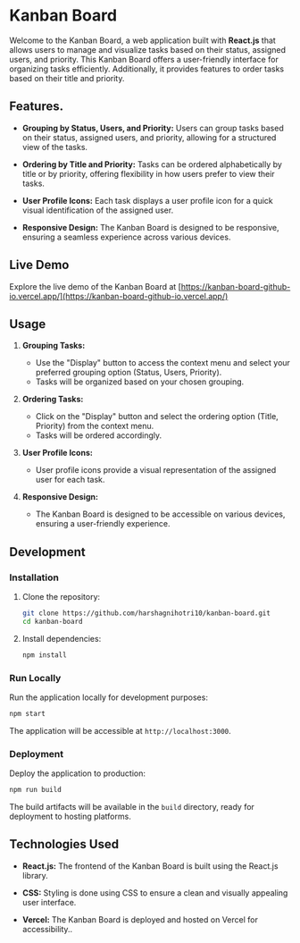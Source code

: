 # Kanban Board

Welcome to the Kanban Board, a web application built with **React.js** that allows users to manage and visualize tasks based on their status, assigned users, and priority. This Kanban Board offers a user-friendly interface for organizing tasks efficiently. Additionally, it provides features to order tasks based on their title and priority.

## Features.

- **Grouping by Status, Users, and Priority:** Users can group tasks based on their status, assigned users, and priority, allowing for a structured view of the tasks.

- **Ordering by Title and Priority:** Tasks can be ordered alphabetically by title or by priority, offering flexibility in how users prefer to view their tasks.

- **User Profile Icons:** Each task displays a user profile icon for a quick visual identification of the assigned user.

- **Responsive Design:** The Kanban Board is designed to be responsive, ensuring a seamless experience across various devices.

## Live Demo

Explore the live demo of the Kanban Board at [https://kanban-board-github-io.vercel.app/](https://kanban-board-github-io.vercel.app/)

## Usage

1. **Grouping Tasks:**
   - Use the "Display" button to access the context menu and select your preferred grouping option (Status, Users, Priority).
   - Tasks will be organized based on your chosen grouping.

2. **Ordering Tasks:**
   - Click on the "Display" button and select the ordering option (Title, Priority) from the context menu.
   - Tasks will be ordered accordingly.

3. **User Profile Icons:**
   - User profile icons provide a visual representation of the assigned user for each task.

4. **Responsive Design:**
   - The Kanban Board is designed to be accessible on various devices, ensuring a user-friendly experience.

## Development

### Installation

1. Clone the repository:
   ```bash
   git clone https://github.com/harshagnihotri10/kanban-board.git
   cd kanban-board
   ```

2. Install dependencies:
   ```bash
   npm install
   ```

### Run Locally

Run the application locally for development purposes:
   ```bash
   npm start
   ```

The application will be accessible at `http://localhost:3000`.

### Deployment

Deploy the application to production:
   ```bash
   npm run build
   ```

The build artifacts will be available in the `build` directory, ready for deployment to hosting platforms.

## Technologies Used

- **React.js:** The frontend of the Kanban Board is built using the React.js library.

- **CSS:** Styling is done using CSS to ensure a clean and visually appealing user interface.

- **Vercel:** The Kanban Board is deployed and hosted on Vercel for accessibility..

